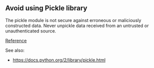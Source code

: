 ## Avoid using Pickle library

The pickle module is not secure against erroneous or maliciously constructed data. 
Never unpickle data received from an untrusted or unauthenticated source.

[Reference](https://docs.openstack.org/bandit/latest/api/bandit.blacklists.html#b301-pickle)

See also:

* https://docs.python.org/2/library/pickle.html

